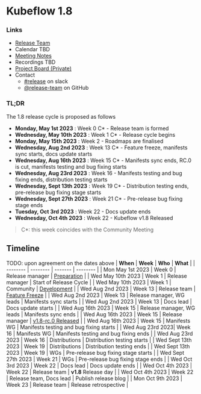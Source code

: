 # Kubeflow 1.8

### Links

- [Release Team](release-team.md)
- Calendar TBD
- [Meeting Notes](https://bit.ly/kf-release-team-notes)
- Recordings TBD
- [Project Board (Private)](https://github.com/orgs/kubeflow/projects/58)
- Contact
  - [#release](https://app.slack.com/client/T7QLHSH6U/C9V2WT2KV) on slack
  - [@release-team](https://github.com/orgs/kubeflow/teams/release-team) on GitHub

### TL;DR

The 1.8 release cycle is proposed as follows

- **Monday, May 1st 2023**      : Week 0  C\* - Release team is formed
- **Wednesday, May 10th 2023**  : Week 1  C\* - Release cycle begins
- **Monday, May 15th 2023**     : Week 2      - Roadmaps are finalised
- **Wednesday, Aug 2nd 2023**   : Week 13 C\* - Feature freeze, manifests sync starts, docs update starts
- **Wednesday, Aug 16th 2023**  : Week 15 C\* - Manifests sync ends, RC.0 is cut, manifests testing and bug fixing starts
- **Wednesday, Aug 23rd 2023**  : Week 16     - Manifests testing and bug fixing ends, distribution testing starts
- **Wednesday, Sept 13th 2023** : Week 19 C\* - Distribution testing ends, pre-release bug fixing stage starts
- **Wednesday, Sept 27th 2023** : Week 21 C\* - Pre-release bug fixing stage ends
- **Tuesday, Oct 3rd 2023**     : Week 22     - Docs update ends
- **Wednesday, Oct 4th 2023**   : Week 22     - Kubeflow v1.8 Released

>C\*: this week coincides with the Community Meeting

## Timeline

TODO: upon agreement on the dates above
| **When** | **Week** | **Who** | **What** |
| -------- | -------- | ------- | -------- |
| Mon May 1st 2023 | Week 0 | Release manager | [Preparation](../handbook.md#preparation) |
| Wed May 10th 2023 | Week 1 | Release manager | Start of Release Cycle |
| Wed May 10th 2023 | Week 1 | Community | [Development](../handbook.md#development-10-weeks) |
| Wed Aug 2nd 2023 | Week 13 | Release team | [Feature Freeze](../handbook.md#feature-freeze-2-weeks) |
| Wed Aug 2nd 2023 | Week 13 | Release manager, WG leads | Manifests sync starts |
| Wed Aug 2nd 2023 | Week 13 | Docs lead | Docs update starts |
| Wed Aug 16th 2023 | Week 15 | Release manager, WG leads | Manifests sync ends |
| Wed Aug 16th 2023 | Week 15 | Release manager | [v1.8-rc.0 Released](../handbook.md#feature-freeze-2-weeks) |
| Wed Aug 16th 2023 | Week 15 | Manifests WG | Manifests testing and bug fixing starts |
| Wed Aug 23rd 2023| Week 16 | Manifests WG | Manifests testing and bug fixing ends |
| Wed Aug 23rd 2023 | Week 16 | Distributions | Distribution testing starts |
| Wed Sept 13th 2023 | Week 19 | Distributions | Distribution testing ends |
| Wed Sept 13th 2023 | Week 19 | WGs | Pre-release bug fixing stage starts |
| Wed Sept 27th 2023 | Week 21 | WGs | Pre-release bug fixing stage ends |
| Wed Oct 3rd 2023 | Week 22 | Docs lead | Docs update ends |
| Wed Oct 4th 2023 | Week 22 | Release team | **v1.8** Release day |
| Wed Oct 4th 2023 | Week 22 | Release team, Docs lead | Publish release blog |
| Mon Oct 9th 2023 | Week 23 | Release team | Release retrospective |
